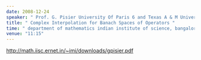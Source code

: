 ```yaml
---
date: 2008-12-24
speaker: " Prof. G. Pisier University Of Paris 6 and Texas A & M University"
title: " Complex Interpolation for Banach Spaces of Operators "
time: " department of mathematics indian institute of science, bangalore" 
venue: "11:15"
---
```

http://math.iisc.ernet.in/~imi/downloads/gpisier.pdf

